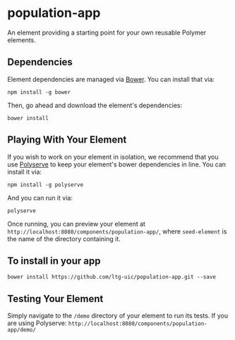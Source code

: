 # population-app

An element providing a starting point for your own reusable Polymer elements.


## Dependencies

Element dependencies are managed via [Bower](http://bower.io/). You can
install that via:

    npm install -g bower

Then, go ahead and download the element's dependencies:

    bower install


## Playing With Your Element

If you wish to work on your element in isolation, we recommend that you use
[Polyserve](https://github.com/PolymerLabs/polyserve) to keep your element's
bower dependencies in line. You can install it via:

    npm install -g polyserve

And you can run it via:

    polyserve

Once running, you can preview your element at
`http://localhost:8080/components/population-app/`, where `seed-element` is the name of the directory containing it.

## To install in your app

 `bower install https://github.com/ltg-uic/population-app.git --save`


## Testing Your Element

Simply navigate to the `/demo` directory of your element to run its tests. If
you are using Polyserve: `http://localhost:8080/components/population-app/demo/`
